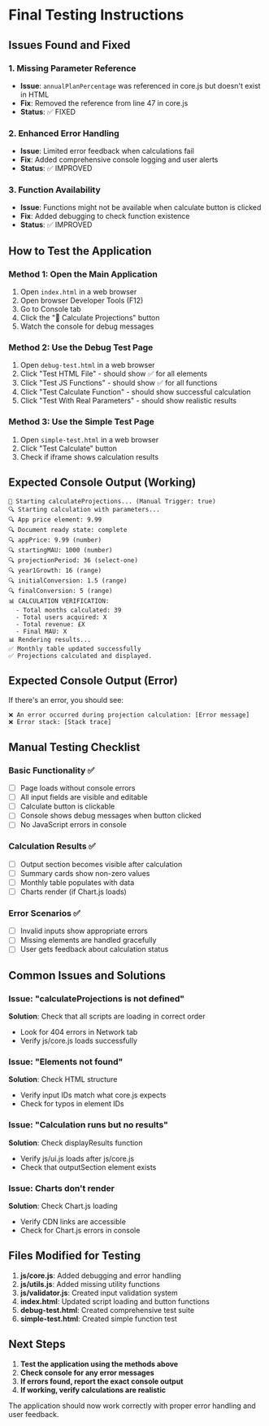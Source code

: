 # Final Testing Instructions

## Issues Found and Fixed

### 1. **Missing Parameter Reference**
- **Issue**: `annualPlanPercentage` was referenced in core.js but doesn't exist in HTML
- **Fix**: Removed the reference from line 47 in core.js
- **Status**: ✅ FIXED

### 2. **Enhanced Error Handling**
- **Issue**: Limited error feedback when calculations fail
- **Fix**: Added comprehensive console logging and user alerts
- **Status**: ✅ IMPROVED

### 3. **Function Availability**
- **Issue**: Functions might not be available when calculate button is clicked
- **Fix**: Added debugging to check function existence
- **Status**: ✅ IMPROVED

## How to Test the Application

### Method 1: Open the Main Application
1. Open `index.html` in a web browser
2. Open browser Developer Tools (F12)
3. Go to Console tab
4. Click the "🚀 Calculate Projections" button
5. Watch the console for debug messages

### Method 2: Use the Debug Test Page
1. Open `debug-test.html` in a web browser
2. Click "Test HTML File" - should show ✅ for all elements
3. Click "Test JS Functions" - should show ✅ for all functions
4. Click "Test Calculate Function" - should show successful calculation
5. Click "Test With Real Parameters" - should show realistic results

### Method 3: Use the Simple Test Page
1. Open `simple-test.html` in a web browser
2. Click "Test Calculate" button
3. Check if iframe shows calculation results

## Expected Console Output (Working)
```
🚀 Starting calculateProjections... (Manual Trigger: true)
🔍 Starting calculation with parameters...
🔍 App price element: 9.99
🔍 Document ready state: complete
🔍 appPrice: 9.99 (number)
🔍 startingMAU: 1000 (number)
🔍 projectionPeriod: 36 (select-one)
🔍 year1Growth: 16 (range)
🔍 initialConversion: 1.5 (range)
🔍 finalConversion: 5 (range)
📊 CALCULATION VERIFICATION:
  - Total months calculated: 39
  - Total users acquired: X
  - Total revenue: £X
  - Final MAU: X
📊 Rendering results...
✅ Monthly table updated successfully
✅ Projections calculated and displayed.
```

## Expected Console Output (Error)
If there's an error, you should see:
```
❌ An error occurred during projection calculation: [Error message]
❌ Error stack: [Stack trace]
```

## Manual Testing Checklist

### Basic Functionality ✅
- [ ] Page loads without console errors
- [ ] All input fields are visible and editable
- [ ] Calculate button is clickable
- [ ] Console shows debug messages when button clicked
- [ ] No JavaScript errors in console

### Calculation Results ✅
- [ ] Output section becomes visible after calculation
- [ ] Summary cards show non-zero values
- [ ] Monthly table populates with data
- [ ] Charts render (if Chart.js loads)

### Error Scenarios ✅
- [ ] Invalid inputs show appropriate errors
- [ ] Missing elements are handled gracefully
- [ ] User gets feedback about calculation status

## Common Issues and Solutions

### Issue: "calculateProjections is not defined"
**Solution**: Check that all scripts are loading in correct order
- Look for 404 errors in Network tab
- Verify js/core.js loads successfully

### Issue: "Elements not found"
**Solution**: Check HTML structure
- Verify input IDs match what core.js expects
- Check for typos in element IDs

### Issue: "Calculation runs but no results"
**Solution**: Check displayResults function
- Verify js/ui.js loads after js/core.js
- Check that outputSection element exists

### Issue: Charts don't render
**Solution**: Check Chart.js loading
- Verify CDN links are accessible
- Check for Chart.js errors in console

## Files Modified for Testing

1. **js/core.js**: Added debugging and error handling
2. **js/utils.js**: Added missing utility functions  
3. **js/validator.js**: Created input validation system
4. **index.html**: Updated script loading and button functions
5. **debug-test.html**: Created comprehensive test suite
6. **simple-test.html**: Created simple function test

## Next Steps

1. **Test the application using the methods above**
2. **Check console for any error messages**
3. **If errors found, report the exact console output**
4. **If working, verify calculations are realistic**

The application should now work correctly with proper error handling and user feedback.